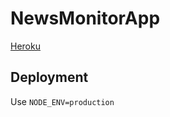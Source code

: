# NewsMonitorApp

[Heroku](https://news-monitor-app.herokuapp.com)

## Deployment

Use `NODE_ENV=production`
